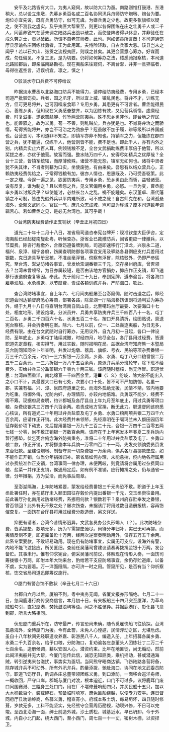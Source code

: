 <!-- { "loadSidebar": true } -->
　　安平及北路皆有大口，为夷人窥伺，故以防大口为亟。南路则惟打鼓港、东港稍大，总以设立炮墩，先募乡勇百名或二百名协同汛兵舟师防守炮墩、炮台为要。炮位亦宜先设，既有兵勇防守，似可无虞。为嫌兵勇之少也，故更多张旗帜以疑之，使不测我之虚实。及乎夷匪大帮果至，则更以各保团练在庄之壮勇千人或二千人，同蓄养锐气在营未调之陆路兵出战以破之，而使登陴者得以休息，并非徒任在戍久劳之士，责以破敌。所谓不自老其师者，此也。岂如该县所言哉！本司道通饬厅县示谕各庄团练壮勇者，正为此用耳。夫恃险轻敌，自古兵家大忌。该县岂未之闻乎！若以石大山、张贡之流视夷匪，则误之甚矣。其更会营悉心筹办，好谋而成，勿任偏见，不复三思，是为切要。仍将如何筹办之法，缕悉驰报察核，本司道北路回郡后，即亲临南路勘视。现在夷船来往窥伺，不离台澎，并非一旦猝临者，毋得往返空言，迟误机宜。凛之，慎之！

　　○驳淡水守口兵费不可停给议

　　昨据淡水曹丞以北路海口防兵不能得力，请停给防夷经费，专用乡勇，已经本司道严批驳饬矣。兵者，国之爪牙，所以宜上威、镇乱民也。将弁不才，训练无方，但可更易将弁，岂可因噎废食耶？专用乡勇，其患更有不可言者。曹丞能得民心，善练乡勇，但知现在义勇感奋整齐，以为团练有效，又见营兵骄惰，虚糜经费，时复滋事，遂欲罢艋舺、竹堑两营防夷兵。殊不思乡勇非他，即台地之悍民也。能善驭之，故为义勇。苟一不善，则乱贼矣。兵亦犹是也。不肖将弁治之而骄惰，苟得贤能将弁，亦岂不可治之为劲旅乎？冠虽敝不加于履，辨等级所以养国威也。台营恶习，本司道非不知之，即镇军亦非不知也。持镇军之力，但能练在郡四营之兵，犹不能遍，仅练千人，他营则皆不能，费不足也。即此千人，亦有内外之别，内精兵实止六百人耳。例领钱粮不足，全台文武捐助练费丰厚倍于他营，所以奖拔之者，亦优于他营。故富而强。整水陆万四千人，安得尽如精兵之优厚哉？全台十三营，皆镇军统辖，而厚薄攸殊，诸营不能无怨，镇军无如何也。诸将中贤者犹不失其律，不肖者则藉为口实，坐使废弛，有由来矣。吾思有以结众营兵心，正赖防夷经费优给之，于常得钱粮有加，彼亦人情也，恩惠既及，乃可受吾驱策。此一定之理。今逞一遍之见，欲罢防夷兵，专用乡勇，恐乡勇由此而骄，益轻诸营。设有反复，谁为制之？且以素怨之兵，见文官偏用乡勇，必怒。一旦为变，曹丞能率乡勇以讨叛兵乎？纵使能讨，必益长台人之乱，祸不旋踵矣。东汉董卓、唐代藩镇之不可制，皆由先假外兵以平内难所致，可不戒之哉！自古师克在和，台湾孤悬海外，全赖文武同心、官民一气，庶几众志成城，岂可显为畛域？废本司道数年调辑苦心。若如曹丞之见，是必无台湾也。其可乎哉！

　　○台湾防夷经费请作正支销状（辛丑正月初四日）

　　道光二十年十二月十八日，准省局司道咨奉宪台牌开：现准钦差大臣伊咨，定海夷船已经起椗南旋赴粤，听候查办。浙省业已裁撤防兵，闽省更应一律撤兵，以节糜费。除咨行裁撤外，合亟饬遵备牌到局，司道即速移行汀漳龙，兴泉永二道，福兴、泉漳、福宁各府，饬属查明防御各项事宜支用及驿路各县例应支付兵差用过银数，克日造具草册呈核，不准丝毫浮冒。傥察有浮冒，除核驳外，仍即严参惩究。至台湾、澎湖防堵各事宜，曾发给澎湖番银三千元，交存泉州府库，曾否领去？台湾未曾领帑，为日亦属较短，是否由该地方官捐办，抑应作正支销，即飞速移行该道府查复等因。奉此。先于前月二十九日，奉到宪牌，遵奉谕旨，将各海口雇募渔船、水勇撤退，以节糜费，责成各镇训练弁兵，严防海口，钦此。

　　查台湾防堵事宜，自上年六、七月间夷船屡至台澎窥伺，随时击退之后，即经职道会同达镇督府悉心筹商，部署各路，除澎湖一厅隔海移饬该副将通判妥为筹办外，经于九月十八日将查明台湾南自凤山县，北至噶玛兰厅最要、次要海口十七处，相度地形，建设炮墩，分派员弁、兵勇共享防夷弁兵三千四百八十一名、屯丁二百名、乡勇二千四百六十名、水勇五百二十名，按口开具清折，绘图贴说，禀送宪台察核，并会折奏明在案。除六、七月以前，仅一、二处轰逐夷船，为日无多，经费有限。由在台文武随时自行筹办，无用议外，自九月初一日起，各口一律设防，至年底止，乡勇屯丁陆续减撤，时经四月，地尽全台，各厅县用过经费，皆遵职道先定章程，核实撙节，用过实数，随时报明在局。兹据台湾府知府熊一本暨局员台防同知同仝卜年查明，共发过炮墩、器具、旗帜、号衣、民船等项杂费番银一万三千六百余元，时价一三六折银一万余两，乡勇、水勇、屯丁八分口粮番银二万五千二百余元，一三六折银一万八千五百余两，原派弁兵系分班轮守，除下班不给费外，实给弁兵三分盐菜银六千零九十两三钱。该府随时稽核，尚无浮冒。职道伏思：台湾四面重洋，南北绵亘一千四百余里，港■〈氵义〉纷岐，除大船不能出入之小口不计，其最要大口已有七处，次要小口十处，皆不可不严加防御。名虽一郡，实兼有福、兴、漳、泉四府道里之长。而海外孤绝无援，民情不靖，较内地要为吃重。将御外侮，尤防内奸，办理情形，亦较内地倍难。兵勇既不能少，经费不得不筹。现据府局查明，约计郡城及各厅县自上年九月至年底止，用过兵勇等项口粮、杂费纹银共三万四千六百余两。若责成地方官捐，断无此力。职道督同该府悉心核议，所有道光二十年用过弁兵盐菜及屯丁乡勇、水勇口粮两项共银二万四千六百余两，应请作正开销。此次经费并未领帑，先经禀明在于噶玛兰未入额田园历年征存榖价项下动支，先后提用番银一万九千三百二十元，合银一万四千二百零五两七钱一分零，尚不敷正销银一万数百余两。该府在于上年宪发本年春夏二季兵饷内暂行挪垫。伏乞宪台俯念海外防夷重务，准将二十年用过弁兵盐菜及屯丁、乡勇口粮二款，作正开销，并将挪垫本年兵饷一万零四百二十一两，先发交领饷委员赍发来台归款。至建设炮墩、制备守具一切杂费银一万余两，俱系各厅县挪款垫应，如不能作正开销，似当分年捐摊归补。第省局如何办理，未能悬揣，傥内地各府属用过杂费统准作正支销，台湾事同一律办理，未便两岐，则竟请将台属用过杂费同口粮、盐菜一并作正支销，俟通局定后。如有例不准销，应行摊捐之处，仍与通省一律，分年摊捐，方为妥洽，而免事后周章。

　　至澎湖隔海，上年防堵紧要，蒙发给经费番银三千元尚恐不敷。职道于上年玉丞赴署任时，亦在葛厅未入额田园征存榖价内提出番银一千元，交玉丞赍往备用。前此署厅孙化南用过防堵经费，系挪用何款？银数若干？泉州府存贮奉发之番银，曾否领回？此外有无不敷之处？屡次饬查，未据该厅将用过数目造册报核，容再饬催查复。一面饬在台厅县将用过经费分款造册，另文详送。

　　抑更有请者，台湾今昔情形迥异，文武各员办公久形竭人（？）。此次防堵杂费，皆系挪垫，款项无多，历为军需挪垫殆尽。尚待分年归补，实已无可再挪。而夷情反侧不定，即道库备贮十万两，经两次逆案奏明动用外，仅存五万五千余两。此系专案要款，不敢轻易动用。现在仍有防堵事宜，实属无可支应。设海外有警，内地不能飞渡接应，所关匪细。查前任吴藩司曾建议请奏再拨捐监银十万两，发台备贮。其事未行。惟有仰求宪台，俯采吴藩司前议，体察现在情形入奏，一面饬司筹拨银十万两，即附本年大饷来台，酌给若干支应防堵事宜，余仍存贮道库，以备不虞，实为要着。万一洋面阻隔，亦可济一时之用。管窥所见，是否有当？仰祈察核，饬交省局司道迅即筹议施行。

　　○厦门有警台饷不敷状（辛丑七月二十六日）

　　台郡自六月以后，厦船不到，粤中夷务无闻，省厦文报亦形隔绝。七月二十一日，忽闻鹿港行商传泉商信言，本月初十日，有夹板船三十四只突至厦洋，为草鸟贼船勾引，直犯厦港，焚抢鼓浪屿等语。闻之不胜骇异。并据鹿港厅、彰化县飞禀到郡，所言大略相同。

　　伏思厦门重兵所在，防守最严，传言恐尚未确，随令觅雇快船飞往侦探。台湾孤悬海外，全恃厦门为援。今有此警，未免人心惶遽，民情浮动之区，尤堪危虑。虽自十八年秋间先经职道收养嘉、彰游民八千人，编造入册，上年招募各属乡勇、水勇二千九百余名，给予口粮，分防海口，复劝谕各庄总董头人团练壮丁二万二千七百余名，造册候调，藉以安固人心，潜资约束。比年在地匪徒，尚无煽动，然前此闽洋夷船并无大帮，今厦门忽传此信，诚恐无知匪类，乘机摇动，甚或潜通海贼，转引逆夷来台滋扰，事势实为亟切。当同熊守晤商达镇，飞饬陆路各营将备，除存城弁兵不可动外，所有外汛弁兵，酌量添拨，驰赴海口，协同在地文武委员防守。职道飞饬厅县，酌调各庄总董带领团练义勇，到口添防，一面移会巡洋舟师，一概收回，严守口岸。郡城与厦门对渡，根本迫近，口门不可过多。议将鹿耳门废口同国赛港、三鲲身三处口门，用在厂不堪修葺哨船四只，并买民船十五只，加以大木桶数百个，装载碎石，预备临时填塞，庶免匪船绕越，以便专力安平。连日督同府厅县劝谕绅商，各募义勇，稽查宵小。府城本系土筑，每易坍坏，四县随时修葺，岁款无多，工料不能坚实，先经熊守会营周历勘视，动项兴修，不日可以完竣。至西北沿海一面，绅士前造外城，沙土质松，城基近水，早已坍卸。今于外城，内自小北门起，绕大西门，至小西门，周七百一十一丈，密树木栅，以资捍卫。

